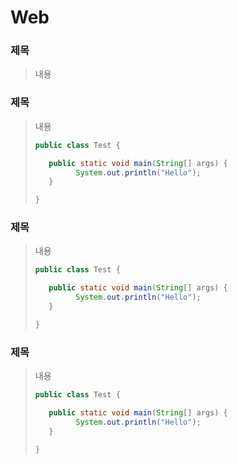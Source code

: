 # Web

### 제목
> 내용<br>


### 제목
> 내용<br>
>  ```java
> public class Test {
> 
>	  public static void main(String[] args) {
>		    System.out.println("Hello");
>     }
>
> }
> ```

### 제목
> 내용<br>
>  ```java
> public class Test {
> 
>	  public static void main(String[] args) {
>		    System.out.println("Hello");
>     }
>
> }
> ```

### 제목
> 내용<br>
>  ```java
> public class Test {
> 
>	  public static void main(String[] args) {
>		    System.out.println("Hello");
>     }
>
> }
> ```

